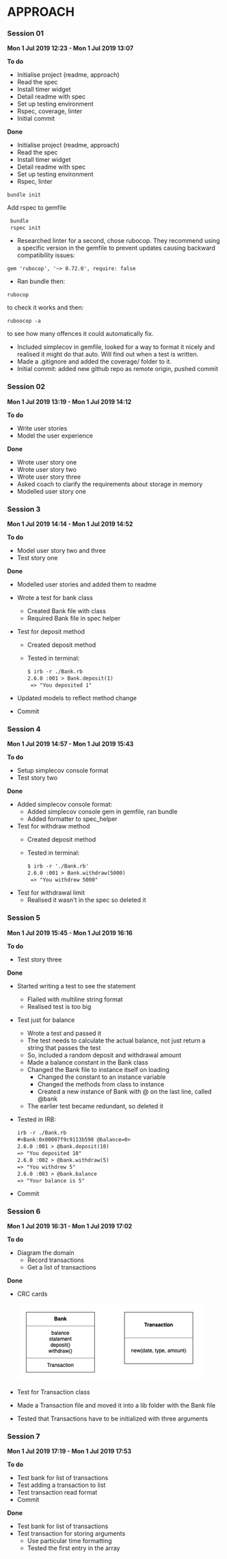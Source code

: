 # APPROACH

### Session 01

**Mon 1 Jul 2019 12:23 - Mon 1 Jul 2019 13:07**

**To do**

- Initialise project (readme, approach)
- Read the spec
- Install timer widget
- Detail readme with spec
- Set up testing environment
 - Rspec, coverage, linter
- Initial commit

**Done**

- Initialise project (readme, approach)
- Read the spec
- Install timer widget
- Detail readme with spec
- Set up testing environment
 - Rspec, linter
 ```
 bundle init
 ```
Add rspec to gemfile
```
 bundle
 rspec init
 ```
 - Researched linter for a second, chose rubocop. They recommend using a specific version in the gemfile
 to prevent updates causing backward compatibility issues:
 ```
 gem 'rubocop', '~> 0.72.0', require: false
 ```
 - Ran bundle then:
 ```
rubocop
 ```
 to check it works and then:
 ```
ruboocop -a
 ```
 to see how many offences it could automatically fix.

 - Included simplecov in gemfile, looked for a way to format it nicely and realised it might do that auto. Will find out when a test is written.
- Made a .gitignore and added the coverage/ folder to it.
- Initial commit: added new github repo as remote origin, pushed commit

### Session 02

**Mon 1 Jul 2019 13:19 - Mon  1 Jul 2019 14:12**

**To do**
- Write user stories
- Model the user experience

**Done**
- Wrote user story one
- Wrote user story two
- Wrote user story three
- Asked coach to clarify the requirements about storage in memory
- Modelled user story one

### Session 3

**Mon 1 Jul 2019 14:14 - Mon 1 Jul 2019 14:52**

**To do**
- Model user story two and three
- Test story one

**Done**
- Modelled user stories and added them to readme
- Wrote a test for bank class
  - Created Bank file with class
  - Required Bank file in spec helper


- Test for deposit method
  - Created deposit method
  - Tested in terminal:

    ```
    $ irb -r ./Bank.rb
    2.6.0 :001 > Bank.deposit(1)
     => "You deposited 1"
    ```

- Updated models to reflect method change
- Commit

### Session 4

**Mon 1 Jul 2019 14:57 - Mon 1 Jul 2019 15:43**

**To do**
- Setup simplecov console format
- Test story two

**Done**
- Added simplecov console format:
  - Added simplecov console gem in gemfile, ran bundle
  - Added formatter to spec_helper
- Test for withdraw method
  - Created deposit method
  - Tested in terminal:

    ```
    $ irb -r './Bank.rb'
    2.6.0 :001 > Bank.withdraw(5000)
     => "You withdrew 5000"
    ```
- Test for withdrawal limit
  - Realised it wasn't in the spec so deleted it

### Session 5

**Mon 1 Jul 2019 15:45 - Mon 1 Jul 2019 16:16**

**To do**
- Test story three

**Done**
- Started writing a test to see the statement
  - Flailed with multiline string format
  - Realised test is too big
- Test just for balance
  - Wrote a test and passed it
  - The test needs to calculate the actual balance, not just return a string that passes the test
  - So, included a random deposit and withdrawal amount
  - Made a balance constant in the Bank class
  - Changed the Bank file to instance itself on loading
    - Changed the constant to an instance variable
    - Changed the methods from class to instance
    - Created a new instance of Bank with @ on the last line, called @bank
  - The earlier test became redundant, so deleted it
- Tested in IRB:

  ```
  irb -r ./Bank.rb
  #<Bank:0x00007f9c9113b598 @balance=0>
  2.6.0 :001 > @bank.deposit(10)
  => "You deposited 10"
  2.6.0 :002 > @bank.withdraw(5)
  => "You withdrew 5"
  2.6.0 :003 > @bank.balance
  => "Your balance is 5"
  ```
- Commit

### Session 6

**Mon  1 Jul 2019 16:31 - Mon  1 Jul 2019 17:02**

**To do**
- Diagram the domain
  - Record transactions
  - Get a list of transactions

**Done**
- CRC cards

  ![crc](./images/crc.png)
- Test for Transaction class
- Made a Transaction file and moved it into a lib folder with the Bank file
- Tested that Transactions have to be initialized with three arguments

### Session 7

**Mon  1 Jul 2019 17:19 - Mon  1 Jul 2019 17:53**

**To do**
- Test bank for list of transactions
- Test adding a transaction to list
- Test transaction read format
- Commit


**Done**
- Test bank for list of transactions
- Test transaction for storing arguments
  - Use particular time formatting
  - Tested the first entry in the array

